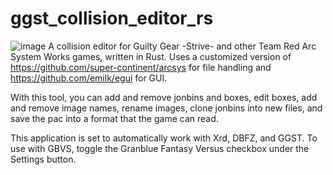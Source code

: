 # ggst_collision_editor_rs
![image](https://user-images.githubusercontent.com/9942055/166187256-c4c569e3-b990-423b-80c0-57612f0b4a14.png)
A collision editor for Guilty Gear -Strive- and other Team Red Arc System Works games, written in Rust. Uses a customized version of https://github.com/super-continent/arcsys for file handling and https://github.com/emilk/egui for GUI.

With this tool, you can add and remove jonbins and boxes, edit boxes, add and remove image names, rename images, clone jonbins into new files, and save the pac into a format that the game can read.

This application is set to automatically work with Xrd, DBFZ, and GGST. To use with GBVS, toggle the Granblue Fantasy Versus checkbox under the Settings button.
